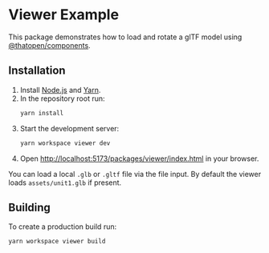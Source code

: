 # Viewer Example

This package demonstrates how to load and rotate a glTF model using
[@thatopen/components](https://www.npmjs.com/package/@thatopen/components).

## Installation

1. Install [Node.js](https://nodejs.org/) and [Yarn](https://yarnpkg.com/).
2. In the repository root run:
   ```bash
   yarn install
   ```
3. Start the development server:
   ```bash
   yarn workspace viewer dev
   ```
4. Open [http://localhost:5173/packages/viewer/index.html](http://localhost:5173/packages/viewer/index.html) in your browser.

You can load a local `.glb` or `.gltf` file via the file input. By default the
viewer loads `assets/unit1.glb` if present.

## Building

To create a production build run:
```bash
yarn workspace viewer build
```


